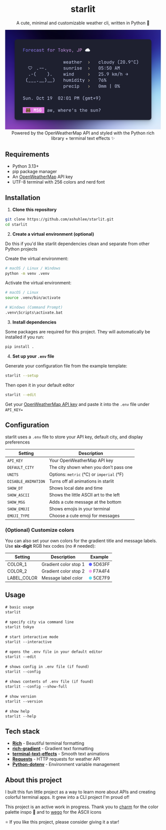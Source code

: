 
<div align="center">

# starlit
A cute, minimal and customizable weather cli, written in Python 🐍

![preview](assets/images/preview-1.png)
Powered by the OpenWeatherMap API and styled with the Python rich library + terminal text effects ✨

</div>


## Requirements
- Python 3.13+
- pip package manager
- An [OpenWeatherMap](https://openweathermap.org) API key
- UTF-8 terminal with 256 colors and nerd font

## Installation
1. **Clone this repository**
```zsh
git clone https://github.com/ashuhlee/starlit.git
cd starlit
```

2. **Create a virtual environment (optional)**

Do this if you'd like starlit dependencies clean and separate from other Python projects

Create the virtual environment:
```zsh
# macOS / Linux / Windows
python -m venv .venv
```

Activate the virtual environment:
```zsh
# macOS / Linux
source .venv/bin/activate
```

```zsh
# Windows (Command Prompt)
.venv\Scripts\activate.bat
```

3. **Install dependencies**

Some packages are required for this project. They will automatically be installed if you run:
```zsh
pip install .
```
4. **Set up your `.env` file**

Generate your configuration file from the example template:

```zsh
starlit --setup
```

Then open it in your default editor
```zsh
starlit --edit
```

Get your [OpenWeatherMap API key](https://openweathermap.org/api) and paste it into the `.env` file under `API_KEY=`

## Configuration
starlit uses a `.env` file to store your API key, default city, and display preferences

| Setting             | Description                               |
|---------------------|-------------------------------------------|
| `API_KEY`           | Your OpenWeatherMap API key               |
| `DEFAULT_CITY`      | The city shown when you don’t pass one    |
| `UNITS`             | Options: `metric` (°C) or `imperial` (°F) |
| `DISABLE_ANIMATION` | Turns off all animations in starlit       |
| `SHOW_DT`           | Shows local date and time                 |
| `SHOW_ASCII`        | Shows the little ASCII art to the left    |
| `SHOW_MSG`          | Adds a cute message at the bottom         |
| `SHOW_EMOJI`        | Shows emojis in your terminal             |
| `EMOJI_TYPE`        | Choose a cute emoji for messages          |


### (Optional) Customize colors
You can also set your own colors for the gradient title and message labels.
Use **six-digit** RGB hex codes (no # needed):

| Setting     | Description           | Example                                                         |
|-------------|-----------------------|-----------------------------------------------------------------|
| COLOR_1     | Gradient color stop 1 | <img src="assets/colors/1.png" alt="color1" width="10"/> 5D63FF |
| COLOR_2     | Gradient color stop 2 | <img src="assets/colors/2.png" alt="color1" width="10"/> F7A4F4 |
| LABEL_COLOR | Message label color   | <img src="assets/colors/3.png" alt="color1" width="10"/> 5CE7F9 |

## Usage

```
# basic usage
starlit

# specify city via command line
starlit tokyo

# start interactive mode
starlit --interactive 

# opens the .env file in your default editor
starlit --edit

# shows config in .env file (if found)
starlit --config

# shows contents of .env file (if found)
starlit --config --show-full

# show version
starlit --version

# show help
starlit --help
```

## Tech stack

- **[Rich](https://github.com/Textualize/rich)** - Beautiful terminal formatting
- **[rich-gradient](https://github.com/maxludden/rich-gradient)** - Gradient text formatting
- **[terminal-text-effects](https://github.com/ChrisBuilds/terminaltexteffects)** - Smooth text animations
- **[Requests](https://pypi.org/project/requests/)** - HTTP requests for weather API
- **[Python-dotenv](https://pypi.org/project/python-dotenv/)** - Environment variable management


## About this project
I built this fun little project as a way to learn more about APIs and creating colorful terminal apps. It grew into a CLI project I'm proud of!

This project is an active work in progress. Thank you to [charm](https://github.com/charmbracelet) for the color palette inspo 🎨 and to [wego](https://github.com/schachmat/wego/tree/master) for the ASCII icons

⭐ If you like this project, please consider giving it a star!